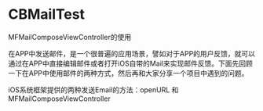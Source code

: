 # CBMailTest
MFMailComposeViewController的使用

在APP中发送邮件，是一个很普遍的应用场景，譬如对于APP的用户反馈，就可以通过在APP中直接编辑邮件或者打开iOS自带的Mail来实现邮件反馈。下面先回顾一下在APP中使用邮件的两种方式，然后再和大家分享一个项目中遇到的问题。

iOS系统框架提供的两种发送Email的方法：openURL 和 MFMailComposeViewController